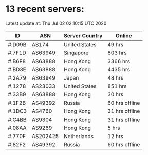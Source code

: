 # 13 recent servers:

Latest update at: Thu Jul 02 02:10:15 UTC 2020

| ID | ASN | Server Country | Online |
| -- | --- | -------------- | ------ |
| #.D09B | AS174 | United States | 49 hrs |
| #.7F1D | AS63949 | Singapore | 803 hrs |
| #.B6F8 | AS63888 | Hong Kong | 3366 hrs |
| #.BD3E | AS63888 | Hong Kong | 4435 hrs |
| #.2A79 | AS63949 | Japan | 48 hrs |
| #.1278 | AS23033 | United States | 851 hrs |
| #.33B9 | AS63888 | Hong Kong | 30 hrs |
| #.1F2B | AS49392 | Russia | 60 hrs offline |
| #.1DC3 | AS4760 | Hong Kong | 31 hrs offline |
| #.C4BB | AS9304 | Hong Kong | 31 hrs offline |
| #.08AA | AS9269 | Hong Kong | 5 hrs |
| #.770F | AS202425 | Netherlands | 12 hrs |
| #.82F2 | AS49392 | Russia | 60 hrs offline |

